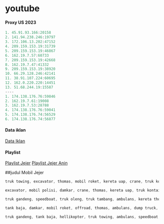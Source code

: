 # youtube


#### Proxy US 2023
```js
1. 45.91.93.166:20158
2. 141.94.238.246:19797
3. 172.106.13.202:47152
4. 209.159.153.19:31739
5. 209.159.153.19:46867
6. 162.19.7.57:60733
7. 209.159.153.19:42668
8. 162.19.7.47:41332
9. 209.159.153.19:38920
10. 66.29.128.246:42141
11. 38.91.107.224:60695
12. 162.0.220.220:14451
13. 51.68.244.19:15587
----
1. 174.138.176.76:59846
2. 162.19.7.61:19008
3. 162.19.7.53:28788
4. 174.138.176.76:59041
5. 174.138.176.74:56529
6. 174.138.176.74:56877

```


#### Data iklan
[Data Iklan](https://www.prepostseo.com/tool/fake-address-generator)

#### Playlist
[Playlist Jejer](https://youtube.com/playlist?list=PLm1f3GEEI-PNXkX0r5tCwdxFvAr2gpnvb)
[Playlist Jejer Anin](https://youtube.com/playlist?list=PLLO53DDvf_gHPJ-dfQF74koCD3bHdp0hM)


##judul Mobil Jejer

```js
truk towing, excavator, thomas, mobil roket, kereta uap, crane, truk kontainer, offroad, ambulans mobil jejer
```
```js
excavator, mobil polisi, damkar, crane, thomas, kereta uap, truk kontainer, truk tambang, ambulans mobil jejer
```
```js
truk gandeng, speedboat, truk oleng, truk tambang, ambulans, kereta thomas, truk towing, truk tanki mobil jejer
```
```js
tank baja, damkar, mobil roket, offroad, thomas, ambulans, dump truck, bulldozer, kereta uap, crane mobil jejer
```
```js
truk gandeng, tank baja, hellikopter, truk towing, ambulans, speedboat, bulldozer, mobil jeep mobil jejer
```
